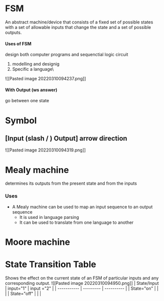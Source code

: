 # FSM
An abstract machine/device that consists of a fixed set of possible states with a set of allowable inputs that change the state and a set of possible outputs.

#### Uses of FSM
design both computer programs and sequenctial logic circuit
1. modelling and designig
2. Specific a language\

![[Pasted image 20220310094237.png]]
#### With Output (ws answer)
go between one state 
# Symbol 
## [Input (slash / ) Output] arrow direction
![[Pasted image 20220310094319.png]]

# Mealy machine
   determines its outputs from the present state and from the inputs
### Uses
- A Mealy machine can be used to map an input sequence to an output sequence
	- It is used in language parsing
	- It can be used to translate from one language to another

# Moore machine

# State  Transition Table
Shows the effect on the current state of an FSM of particular inputs and any corresponding output.
![[Pasted image 20220310094950.png]]
| State/Input | input="1" | input ="2" |
| ----------- | --------- | ---------- |
| State="on"  |           |            |
| State="off" |           |            |

